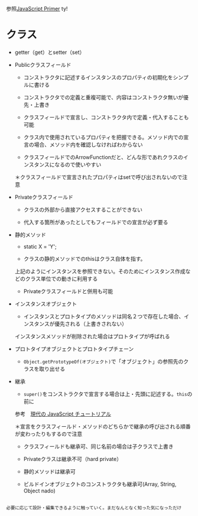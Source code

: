 参照[JavaScript Primer](https://jsprimer.net/basic/string/)
ty!


# クラス





- getter（get）とsetter（set）


- Publicクラスフィールド


	- コンストラクタに記述するインスタンスのプロパティの初期化をシンプルに書ける

	- コンストラクタでの定義と重複可能で、内容はコンストラクタ無いが優先・上書き

	- クラスフィールドで宣言し、コンストラクタ内で定義・代入することも可能

	- クラス内で使用されているプロパティを把握できる。メソッド内での宣言の場合、メソッド内を確認しなければわからない

	- クラスフィールドでのArrowFunctionだと、どんな形であれクラスのインスタンスになるので使いやすい


	＊クラスフィールドで宣言されたプロパティはsetで呼び出されないので注意


- Privateクラスフィールド

	- クラスの外部から直接アクセスすることができない

	- 代入する箇所があったとしてもフィールドでの宣言が必ず要る



- 静的メソッド


	- static X = 'Y';

	- クラスの静的メソッドでのthisはクラス自体を指す。

	上記のようにインスタンスを参照できない。そのためにインスタンス作成などのクラス単位での動きに利用する

	- Privateクラスフィールドと併用も可能

	

- インスタンスオブジェクト


	- インスタンスとプロトタイプのメソッドは同名２つで存在した場合、インスタンスが優先される（上書きされない）

	インスタンスメソッドが削除された場合はプロトタイプが呼ばれる



- プロトタイプオブジェクトとプロトタイプチェーン


	- `Object.getPrototypeOf(オブジェクト)`で「オブジェクト」の参照先のクラスを取り出せる



- 継承



	- `super()`をコンストラクタで宣言する場合は上・先頭に記述する。`this`の前に

	参考　[現代の JavaScript チュートリアル](https://ja.javascript.info/class-inheritance)

	＊宣言をクラスフィールド・メソッドのどちらかで継承の呼び出される順番が変わったりもするので注意


	- クラスフィールドも継承可、同じ名前の場合は子クラスで上書き

	- Privateクラスは継承不可（hard private）

	- 静的メソッドは継承可

	- ビルドインオブジェクトのコンストラクタも継承可(Array, String, Object nado)




~~~

必要に応じて設計・編集できるように触っていく。まだなんとなく知った気になっただけ
